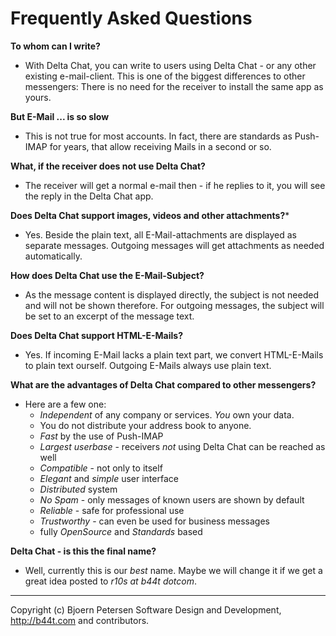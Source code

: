 Frequently Asked Questions
================================================================================

**To whom can I write?**

- With Delta Chat, you can write to users using Delta Chat - or any other existing
  e-mail-client.  This is one of the biggest differences to other messengers:
  There is no need for the receiver to install the same app as yours.
  
**But E-Mail ... is so slow**

- This is not true for most accounts. In fact, there are standards as Push-IMAP
  for years, that allow receiving Mails in a second or so.  

**What, if the receiver does not use Delta Chat?**

- The receiver will get a normal e-mail then - if he replies to it, you will
  see the reply in the Delta Chat app.

**Does Delta Chat support images, videos and other attachments?***

- Yes. Beside the plain text, all E-Mail-attachments are displayed as separate
  messages.  Outgoing messages will get attachments as needed automatically.

**How does Delta Chat use the E-Mail-Subject?**

- As the message content is displayed directly, the subject is not needed and will
  not be shown therefore.  For outgoing messages, the subject will be set to an
  excerpt of the message text.

**Does Delta Chat support HTML-E-Mails?**

- Yes.  If incoming E-Mail lacks a plain text part, we convert HTML-E-Mails to 
  plain text ourself.  Outgoing E-Mails always use plain text. 

**What are the advantages of Delta Chat compared to other messengers?**

- Here are a few one:
  - _Independent_ of any company or services. _You_ own your data.
  - You do not distribute your address book to anyone.
  - _Fast_ by the use of Push-IMAP
  - _Largest userbase_ - receivers _not_ using Delta Chat can be reached as well
  - _Compatible_ - not only to itself
  - _Elegant_ and _simple_ user interface
  - _Distributed_ system
  - _No Spam_ - only messages of known users are shown by default
  - _Reliable_ - safe for professional use
  - _Trustworthy_ - can even be used for business messages
  - fully _OpenSource_ and _Standards_ based

**Delta Chat - is this the final name?**

- Well, currently this is our _best_ name.  Maybe we will change it if we get
  a great idea posted to _r10s at b44t dotcom_.

---

Copyright (c) Bjoern Petersen Software Design and Development,
http://b44t.com and contributors.
